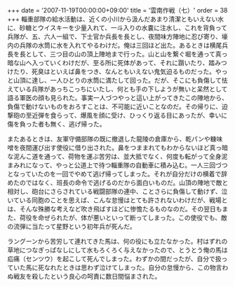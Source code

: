 +++
date = '2007-11-19T00:00:00+09:00'
title = '雲南作戦（七）'
order = 38
+++
輜重部隊の給水活動は、近くの小川から汲んだあまり清潔ともいえない水に、砂糖とウイスキーを少量入れて、一斗入りの水嚢に注水し、これを背負って兵隊が、五、六人一組で、下士官か兵長を長とし、夜間味方陣地に忍び寄り、壕内の兵隊の水筒に水を入れてやるわけだ。俺は三回ほど出た。あるときは横尾兵長を長として、三つ目の山の頂上陣地まで行った。山と山を繋ぐ堀を通って真っ暗な山へ入っていくわけだが、至る所に死体があって、それに躓いたり、踏みつけたり、死臭はといえば鼻をつき、なんともいえない鬼気迫るものだった。やっと山頂に達し、一人ひとりの水筒に満たして回った。だが、そこにも負傷して怯えている兵隊があっちこっちにいたし、何とも手の下しようが無いと呆然として語る軍医の顔も見られた。事実一人づつやっと這い上がってきたこの陣地から、負傷で動けないものをおろすことは、不可能に近いことなのだ。その帰りに、迫撃砲の至近弾を食らって、爆風を顔に受け、ひっくり返る目にあったが、幸いに傷を負った者も無く、逃げ帰った。

またあるときは、友軍守備部隊の既に撤退した龍陵の倉庫から、乾パンや糠味噌を夜間運び出す使役に借り出された。鼻をつままれてもわからないほど真っ暗な泥んこ道を通って、荷物を運ぶ苦労は、並大抵でなく、何度も転がって全身泥まみれになって、やっと公道上で待つ輜重隊の自動車に積み込む。一人三回づつとなっていたのを一回でやめて逃げ帰ってしまった。それが自分だけの横着で辞めたのではなく、班長の命令で逃げるのだから面白いものだ。山頂の陣地で敵と相対し、砲台にさらされている戦闘部隊の連中、ことさらに負傷して動けず、泣いている同胞のことを思えば、こんな怠慢はとても許されないわけだが、戦場とは、そんな殊勝な考えなど吹き飛ばすほどに惨憺たるものなのだ。その翌日もまた、荷役を命ぜられたが、体が悪いといって断ってしまった。この使役でも、敵の流弾に当たって星野という初年兵が死んだ。

ラングーンから苦労して連れてきた馬は、何の役にも立たなかった。村はずれの草地につなぎっぱなしにして水もろくろく与えなかったので、とうとう俺の馬は疝痛（センツウ）を起こして死んでしまった。わずかの間だったが、自分で扱っていた馬に死なれたときは思わず泣けてしまった。自分の怠慢から、この物言わぬ戦友を殺したという良心の呵責に数日間悩まされた。
